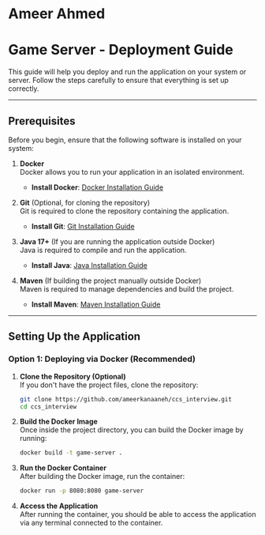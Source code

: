 # Ameer Ahmed

# Game Server - Deployment Guide

This guide will help you deploy and run the application on your system or server. Follow the steps carefully to ensure that everything is set up correctly.

---

## Prerequisites

Before you begin, ensure that the following software is installed on your system:

1. **Docker**  
   Docker allows you to run your application in an isolated environment.

   - **Install Docker**: [Docker Installation Guide](https://docs.docker.com/get-docker/)

2. **Git** (Optional, for cloning the repository)  
   Git is required to clone the repository containing the application.

   - **Install Git**: [Git Installation Guide](https://git-scm.com/book/en/v2/Getting-Started-Installing-Git)

3. **Java 17+** (If you are running the application outside Docker)  
   Java is required to compile and run the application.

   - **Install Java**: [Java Installation Guide](https://adoptopenjdk.net/)

4. **Maven** (If building the project manually outside Docker)  
   Maven is required to manage dependencies and build the project.
   - **Install Maven**: [Maven Installation Guide](https://maven.apache.org/install.html)

---

## Setting Up the Application

### Option 1: Deploying via Docker (Recommended)

1. **Clone the Repository (Optional)**  
   If you don't have the project files, clone the repository:

   ```bash
   git clone https://github.com/ameerkanaaneh/ccs_interview.git
   cd ccs_interview

   ```

2. **Build the Docker Image**  
    Once inside the project directory, you can build the Docker image by running:

   ```bash
   docker build -t game-server .

   ```

3. **Run the Docker Container**  
   After building the Docker image, run the container:

   ```bash
   docker run -p 8080:8080 game-server

   ```

4. **Access the Application**  
   After running the container, you should be able to access the application via any terminal connected to the container.
